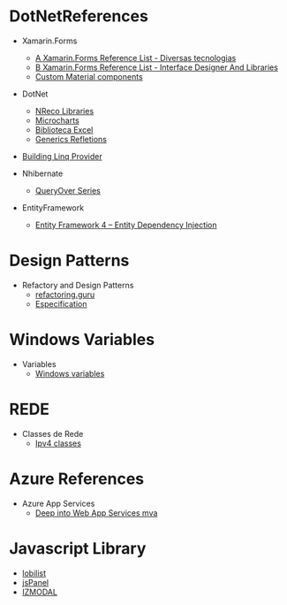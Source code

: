 # DotNetReferences
* Xamarin.Forms
  * [A Xamarin.Forms Reference List - Diversas tecnologias](https://github.com/jsuarezruiz/awesome-xamarin-forms/blob/master/README.md)
  * [B Xamarin.Forms Reference List - Interface Designer And Libraries](https://github.com/benoitjadinon/awesome-xamarin/blob/master/README.md)
  * [Custom Material components](https://github.com/SuavePirate/MaterialEntry)
* DotNet
  * [NReco Libraries](https://www.nrecosite.com)
  * [Microcharts](https://github.com/aloisdeniel/Microcharts)
  * [Biblioteca Excel](http://spreadsheetlight.com/developers)
  * [Generics Refletions](https://docs.microsoft.com/pt-br/dotnet/framework/reflection-and-codedom/how-to-examine-and-instantiate-generic-types-with-reflection)
 * [Building Linq Provider](https://blogs.msdn.microsoft.com/mattwar/2007/07/30/linq-building-an-iqueryable-provider-part-i/)
 
* Nhibernate
  * [QueryOver Series](http://www.andrewwhitaker.com/queryover-series)
  
* EntityFramework
  * [Entity Framework 4 – Entity Dependency Injection](https://rogerjohansson.blog/2009/05/30/entity-framework-4-entity-dependency-injection/)

# Design Patterns
  * Refactory and Design Patterns
    * [refactoring.guru](https://refactoring.guru)
    * [Especification](https://en.wikipedia.org/wiki/Specification_pattern)
  
# Windows Variables

* Variables 
  * [Windows variables](https://ss64.com/nt/syntax-variables.html)

# REDE

* Classes de Rede
  * [Ipv4 classes](https://www.tutorialspoint.com/ipv4/ipv4_address_classes.htm)
  
# Azure References 

* Azure App Services
  * [Deep into Web App Services mva](https://mva.microsoft.com/en-us/training-courses/deep-dive-into-azure-app-service-a-platform-to-build-modern-applications-16828?l=YNraRQR4C_604668937)
  
# Javascript Library
  * [lobilist](https://lobianijs.com)
  * [jsPanel](https://jspanel.de/index.html)
  * [IZMODAL](http://izimodal.marcelodolce.com)
  

